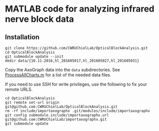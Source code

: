 # MATLAB code for analyzing infrared nerve block data

## Installation

```
git clone https://github.com/CWRUChielLab/OpticalBlockAnalysis.git
cd OpticalBlockAnalysis
git submodule update --init
mkdir data/{10.11.2016,hl_201605017,hl_201605027,hl_201605031}
```

Copy the AxoGraph data into the `data` subdirectories. See [ProcessAllCharts.m](ProcessAllCharts.m) for a list of the needed data files.

If you need to use SSH for write privileges, use the following to fix your remote URLS.
```
cd OpticalBlockAnalysis
git remote set-url origin git@github.com:CWRUChielLab/OpticalBlockAnalysis.git
rm -rf include/importaxographx .git/modules/include/importaxographx
git config submodule.include/importaxographx.url git@github.com:CWRUChielLab/importaxographx.git
git submodule update
```
